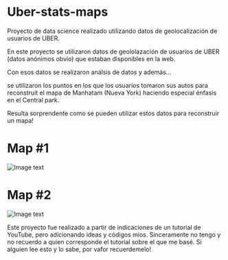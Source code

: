 # Uber-stats-maps
Proyecto de data science realizado utilizando datos de geolocalización de usuarios de UBER.

En este proyecto se utilizaron datos de geololazación de usuarios de UBER (datos anónimos obvio) que estaban disponibles en la web.

Con esos datos se realizaron análsis de datos y además...

se utilizaron los puntos en los que los usuarios tomaron sus autos para reconstruit el mapa de Manhatam (Nueva York) haciendo especial énfasis en el Central park.


Resulta sorprendente como se pueden utilizar estos datos para reconstruir un mapa!

# Map #1
![Image text](https://github.com/nicoambrosis/Uber-stats-maps/blob/main/UBER_Manhatam.png)

# Map #2
![Image text](https://github.com/nicoambrosis/Uber-stats-maps/blob/main/UBER_Manhatam_zoom_2.png)

Este proyecto fue realizado a partir de indicaciones de un tutorial de YouTube, pero adicionando ideas y códigos míos. Sinceramente no tengo y no recuerdo a quien corresponde el tutorial sobre el que me basé. Si alguien lee esto y lo sabe, por vafor recuerdemelo!
